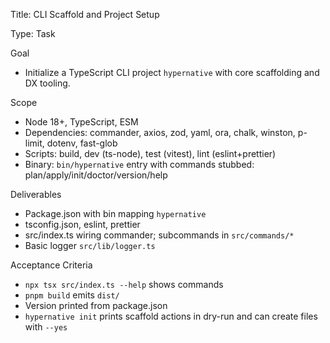 Title: CLI Scaffold and Project Setup

Type: Task

Goal
- Initialize a TypeScript CLI project `hypernative` with core scaffolding and DX tooling.

Scope
- Node 18+, TypeScript, ESM
- Dependencies: commander, axios, zod, yaml, ora, chalk, winston, p-limit, dotenv, fast-glob
- Scripts: build, dev (ts-node), test (vitest), lint (eslint+prettier)
- Binary: `bin/hypernative` entry with commands stubbed: plan/apply/init/doctor/version/help

Deliverables
- Package.json with bin mapping `hypernative`
- tsconfig.json, eslint, prettier
- src/index.ts wiring commander; subcommands in `src/commands/*`
- Basic logger `src/lib/logger.ts`

Acceptance Criteria
- `npx tsx src/index.ts --help` shows commands
- `pnpm build` emits `dist/`
- Version printed from package.json
 - `hypernative init` prints scaffold actions in dry-run and can create files with `--yes`

